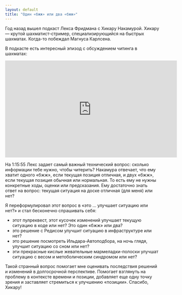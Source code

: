 ```yaml
---
layout: default
title: "Один «бжж» или два «бжж»"
---
```


Год назад вышел подкаст Лекса Фридмана с Хикару Накамурой. Хикару — крутой шахматист-стример, специализирующийся на быстрых шахматах. Когда-то побеждал Магнуса Карлсена.

В подкасте есть интересный эпизод с обсуждением читинга в шахматах:
<div class="youtubeVideo">
<iframe width="560" height="315" src="https://www.youtube.com/embed/oJNvxYEcVAY?si=Bsez0_UghEKLuf-m&amp;start=3904" title="YouTube video player" frameborder="0" allow="accelerometer; autoplay; clipboard-write; encrypted-media; gyroscope; picture-in-picture; web-share" referrerpolicy="strict-origin-when-cross-origin" allowfullscreen></iframe>
</div>

На 1:15:55 Лекс задает самый важный технический вопрос: сколько информации тебе нужно, чтобы читерить? Накамура отвечает, что ему хватит одного «бжж», если текущая позиция отличная, и двух «бжж», если текущая позиция обычная или нормальная. То есть ему не нужны конкретные ходы, оценки или предсказания. Ему достаточно знать ответ на вопрос: текущая ситуация на доске отличная (для меня) или нет?

Я переформулировал этот вопрос в «это ... улучшает ситуацию или нет?» и стал бесконечно спрашивать себя:
* этот пулреквест, этот кусочек изменений улучшает текущую ситуацию в коде или нет? Это один «бжж» или два?
* это решение с Редисом улучшит ситуацию в инфраструктуре или нет?
* это решение посмотреть Ильдара-Автоподбора, на ночь глядя, улучшит ситуацию со сном или нет?
* эти прекрасные кислые жевательные мармеладки-полоски улучшат ситуацию с весом и метоболическим синдромом или нет?

Такой странный вопрос помогает мне оценивать последствия решений и изменений в долгосрочной перспективе. Помогает взглянуть на проблему в контексте времени и позиции, добавляет еще одну точку зрения и заставляет стремиться к улучшению «позиции». Спасибо, Хикару!
